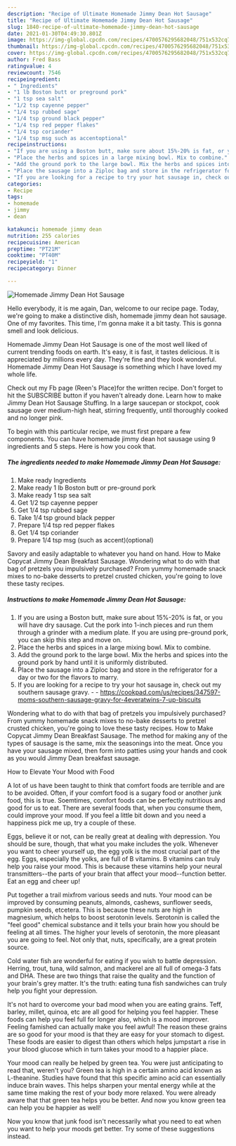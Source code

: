 ```yaml
---
description: "Recipe of Ultimate Homemade Jimmy Dean Hot Sausage"
title: "Recipe of Ultimate Homemade Jimmy Dean Hot Sausage"
slug: 1840-recipe-of-ultimate-homemade-jimmy-dean-hot-sausage
date: 2021-01-30T04:49:30.801Z
image: https://img-global.cpcdn.com/recipes/4700576295682048/751x532cq70/homemade-jimmy-dean-hot-sausage-recipe-main-photo.jpg
thumbnail: https://img-global.cpcdn.com/recipes/4700576295682048/751x532cq70/homemade-jimmy-dean-hot-sausage-recipe-main-photo.jpg
cover: https://img-global.cpcdn.com/recipes/4700576295682048/751x532cq70/homemade-jimmy-dean-hot-sausage-recipe-main-photo.jpg
author: Fred Bass
ratingvalue: 4
reviewcount: 7546
recipeingredient:
- " Ingredients"
- "1 lb Boston butt or preground pork"
- "1 tsp sea salt"
- "1/2 tsp cayenne pepper"
- "1/4 tsp rubbed sage"
- "1/4 tsp ground black pepper"
- "1/4 tsp red pepper flakes"
- "1/4 tsp coriander"
- "1/4 tsp msg such as accentoptional"
recipeinstructions:
- "If you are using a Boston butt, make sure about 15%-20% is fat, or you will have dry sausage. Cut the pork into 1-inch pieces and run them through a grinder with a medium plate. If you are using pre-ground pork, you can skip this step and move on."
- "Place the herbs and spices in a large mixing bowl. Mix to combine."
- "Add the ground pork to the large bowl. Mix the herbs and spices into the ground pork by hand until it is uniformly distributed."
- "Place the sausage into a Ziploc bag and store in the refrigerator for a day or two for the flavors to marry."
- "If you are looking for a recipe to try your hot sausage in, check out my southern sausage gravy.  https://cookpad.com/us/recipes/347597-moms-southern-sausage-gravy-for-4everatwins-7-up-biscuits"
categories:
- Recipe
tags:
- homemade
- jimmy
- dean

katakunci: homemade jimmy dean 
nutrition: 255 calories
recipecuisine: American
preptime: "PT21M"
cooktime: "PT40M"
recipeyield: "1"
recipecategory: Dinner

---
```



![Homemade Jimmy Dean Hot Sausage](https://img-global.cpcdn.com/recipes/4700576295682048/751x532cq70/homemade-jimmy-dean-hot-sausage-recipe-main-photo.jpg)

Hello everybody, it is me again, Dan, welcome to our recipe page. Today, we're going to make a distinctive dish, homemade jimmy dean hot sausage. One of my favorites. This time, I'm gonna make it a bit tasty. This is gonna smell and look delicious.

Homemade Jimmy Dean Hot Sausage is one of the most well liked of current trending foods on earth. It's easy, it is fast, it tastes delicious. It is appreciated by millions every day. They're fine and they look wonderful. Homemade Jimmy Dean Hot Sausage is something which I have loved my whole life.

Check out my Fb page (Reen&#39;s Place)for the written recipe. Don&#39;t forget to hit the SUBSCRIBE button if you haven&#39;t already done. Learn how to make Jimmy Dean Hot Sausage Stuffing. In a large saucepan or stockpot, cook sausage over medium-high heat, stirring frequently, until thoroughly cooked and no longer pink.


To begin with this particular recipe, we must first prepare a few components. You can have homemade jimmy dean hot sausage using 9 ingredients and 5 steps. Here is how you cook that.

<!--inarticleads1-->

##### The ingredients needed to make Homemade Jimmy Dean Hot Sausage:

1. Make ready  Ingredients
1. Make ready 1 lb Boston butt or pre-ground pork
1. Make ready 1 tsp sea salt
1. Get 1/2 tsp cayenne pepper
1. Get 1/4 tsp rubbed sage
1. Take 1/4 tsp ground black pepper
1. Prepare 1/4 tsp red pepper flakes
1. Get 1/4 tsp coriander
1. Prepare 1/4 tsp msg (such as accent)(optional)


Savory and easily adaptable to whatever you hand on hand. How to Make Copycat Jimmy Dean Breakfast Sausage. Wondering what to do with that bag of pretzels you impulsively purchased? From yummy homemade snack mixes to no-bake desserts to pretzel crusted chicken, you&#39;re going to love these tasty recipes. 

<!--inarticleads2-->

##### Instructions to make Homemade Jimmy Dean Hot Sausage:

1. If you are using a Boston butt, make sure about 15%-20% is fat, or you will have dry sausage. Cut the pork into 1-inch pieces and run them through a grinder with a medium plate. If you are using pre-ground pork, you can skip this step and move on.
1. Place the herbs and spices in a large mixing bowl. Mix to combine.
1. Add the ground pork to the large bowl. Mix the herbs and spices into the ground pork by hand until it is uniformly distributed.
1. Place the sausage into a Ziploc bag and store in the refrigerator for a day or two for the flavors to marry.
1. If you are looking for a recipe to try your hot sausage in, check out my southern sausage gravy. -  - https://cookpad.com/us/recipes/347597-moms-southern-sausage-gravy-for-4everatwins-7-up-biscuits


Wondering what to do with that bag of pretzels you impulsively purchased? From yummy homemade snack mixes to no-bake desserts to pretzel crusted chicken, you&#39;re going to love these tasty recipes. How to Make Copycat Jimmy Dean Breakfast Sausage. The method for making any of the types of sausage is the same, mix the seasonings into the meat. Once you have your sausage mixed, then form into patties using your hands and cook as you would Jimmy Dean breakfast sausage. 

How to Elevate Your Mood with Food


A lot of us have been taught to think that comfort foods are terrible and are to be avoided. Often, if your comfort food is a sugary food or another junk food, this is true. Soemtimes, comfort foods can be perfectly nutritious and good for us to eat. There are several foods that, when you consume them, could improve your mood. If you feel a little bit down and you need a happiness pick me up, try a couple of these.

Eggs, believe it or not, can be really great at dealing with depression. You should be sure, though, that what you make includes the yolk. Whenever you want to cheer yourself up, the egg yolk is the most crucial part of the egg. Eggs, especially the yolks, are full of B vitamins. B vitamins can truly help you raise your mood. This is because these vitamins help your neural transmitters--the parts of your brain that affect your mood--function better. Eat an egg and cheer up!

Put together a trail mixfrom various seeds and nuts. Your mood can be improved by consuming peanuts, almonds, cashews, sunflower seeds, pumpkin seeds, etcetera. This is because these nuts are high in magnesium, which helps to boost serotonin levels. Serotonin is called the "feel good" chemical substance and it tells your brain how you should be feeling at all times. The higher your levels of serotonin, the more pleasant you are going to feel. Not only that, nuts, specifically, are a great protein source.

Cold water fish are wonderful for eating if you wish to battle depression. Herring, trout, tuna, wild salmon, and mackerel are all full of omega-3 fats and DHA. These are two things that raise the quality and the function of your brain's grey matter. It's the truth: eating tuna fish sandwiches can truly help you fight your depression. 

It's not hard to overcome your bad mood when you are eating grains. Teff, barley, millet, quinoa, etc are all good for helping you feel happier. These foods can help you feel full for longer also, which is a mood improver. Feeling famished can actually make you feel awful! The reason these grains are so good for your mood is that they are easy for your stomach to digest. These foods are easier to digest than others which helps jumpstart a rise in your blood glucose which in turn takes your mood to a happier place.

Your mood can really be helped by green tea. You were just anticipating to read that, weren't you? Green tea is high in a certain amino acid known as L-theanine. Studies have found that this specific amino acid can essentially induce brain waves. This helps sharpen your mental energy while at the same time making the rest of your body more relaxed. You were already aware that that green tea helps you be better. And now you know green tea can help you be happier as well!

Now you know that junk food isn't necessarily what you need to eat when you want to help your moods get better. Try  some  of  these  suggestions  instead.

